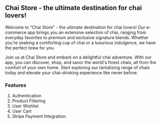 ## Chai Store - the ultimate destination for chai lovers!

Welcome to "Chai Store" - the ultimate destination for chai lovers! Our e-commerce app brings you an extensive selection of chai, ranging from everyday favorites to premium and exclusive signature blends. Whether you're seeking a comforting cup of chai or a luxurious indulgence, we have the perfect brew for you.

Join us at Chai Store and embark on a delightful chai adventure. With our app, you can discover, shop, and savor the world's finest chais, all from the comfort of your own home. Start exploring our tantalizing range of chais today and elevate your chai-drinking experience like never before.

### Features
1. Authentication
2. Product Filtering
3. User Wishlist
4. User Cart 
5. Stripe Payment Integration.

